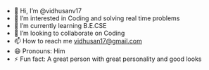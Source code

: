 - 👋 Hi, I’m @vidhusanv17
- 👀 I’m interested in Coding and solving real time problems
- 🌱 I’m currently learning B.E.CSE
- 💞️ I’m looking to collaborate on Coding
- 📫 How to reach me vidhusan17@gmail.com
- 😄 Pronouns: Him
- ⚡ Fun fact: A great person with great personality and good looks
<!---
vidhusanv17/vidhusanv17 is a ✨ special ✨ repository because its `README.md` (this file) appears on your GitHub profile.
You can click the Preview link to take a look at your changes.
--->

